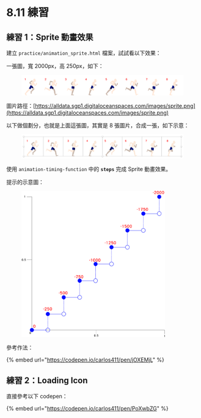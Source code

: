 # 8.11 練習

## 練習 1：Sprite 動畫效果

建立 `practice/animation_sprite.html` 檔案，試試看以下效果：



一張圖，寬 2000px，高 250px，如下：

<figure><img src="../.gitbook/assets/sprite_finish.png" alt=""><figcaption></figcaption></figure>

圖片路徑：[https://alldata.sgp1.digitaloceanspaces.com/images/sprite.png](https://alldata.sgp1.digitaloceanspaces.com/images/sprite.png)



以下做個劃分，也就是上面這張圖，其實是 8 張圖片，合成一張，如下示意：

<figure><img src="../.gitbook/assets/sprite_finish_border.png" alt=""><figcaption></figcaption></figure>

使用 `animation-timing-function` 中的 **`steps`** 完成 Sprite 動畫效果。

提示的示意圖：

<div data-full-width="false">

<figure><img src="../.gitbook/assets/sprite_animation_hint.png" alt="" width="375"><figcaption></figcaption></figure>

</div>





參考作法：

{% embed url="https://codepen.io/carlos411/pen/jOXEMjL" %}



## 練習 2：Loading Icon

直接參考以下 codepen：

{% embed url="https://codepen.io/carlos411/pen/PoXwbZG" %}


